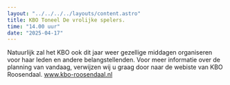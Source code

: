 ```yaml
---
layout: "../../../../layouts/content.astro"
title: KBO Toneel De vrolijke spelers.
time: "14.00 uur"
date: "2025-04-17"
---
```


Natuurlijk zal het KBO ook dit jaar weer gezellige middagen organiseren voor haar leden en andere belangstellenden.
Voor meer informatie over de planning van vandaag, verwijzen wij u graag door naar de webiste van KBO Roosendaal.
www.kbo-roosendaal.nl 
